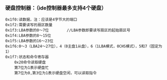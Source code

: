### 硬盘控制器：（ide控制器最多支持4个硬盘）
	0x1f0:读数据，注：应该是4字节大的端口
	0x1f2:需要读写的扇区数量
	0x1f3:LBA参数的0～7位		//LBA参数即要读写扇区的起始扇区号
	0x1f4:LBA参数的8～15位
	0x1f5:LBA参数的16～23位
	0x1f6:0～3（LBA24～27位），4（0主盘1从盘），6（1LBA模式，0CHS模式），5和7（固定为1）
	0x1f7:状态和命令寄存器
		0x20命令读取硬盘
		第7位为1表示硬盘忙
		第7位为0,第3位为1表示硬盘空闲，可以读取指令
